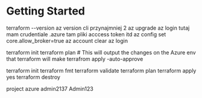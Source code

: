 # Getting Started

terraform --version
az version cli przynajmniej 2
az upgrade
az login tutaj mam crudentiale
.azure tam pliki acccess token itd
az config set core.allow_broker=true
az account clear
az login

terraform init
terraform plan # This will output the changes on the Azure env that terraform will make
terrafrom apply -auto-approve

terraform init
terraform fmt
terraform validate
terraform plan
terraform apply
yes
terraform destroy


project
azure
admin2137
Admin123


